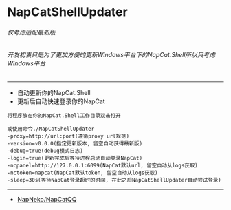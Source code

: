 # NapCatShellUpdater

###### 仅考虑适配最新版
###### 开发初衷只是为了更加方便的更新Windows平台下的NapCat.Shell所以只考虑Windows平台

---

* 自动更新你的NapCat.Shell
* 更新后自动快速登录你的NapCat

```
将程序放在你的NapCat.Shell工作目录双击打开

或使用命令./NapCatShellUpdater
-proxy=http://url:port(遵循proxy url规范)
-version=v0.0.0(指定更新版本, 留空自动获得最新版)
-debug=true(debug模式日志)
-login=true(更新完成后等待进程启动自动登录NapCat)
-ncpanel=http://127.0.0.1:6099(NapCat默认url, 留空自动从logs获取)
-nctoken=napcat(NapCat默认token, 留空自动从logs获取)
-sleep=30s(等待NapCat登录超时的时间, 在此之后NapCatShellUpdater自动尝试登录)
```

---

 - [NapNeko/NapCatQQ](https://github.com/NapNeko/NapCatQQ)